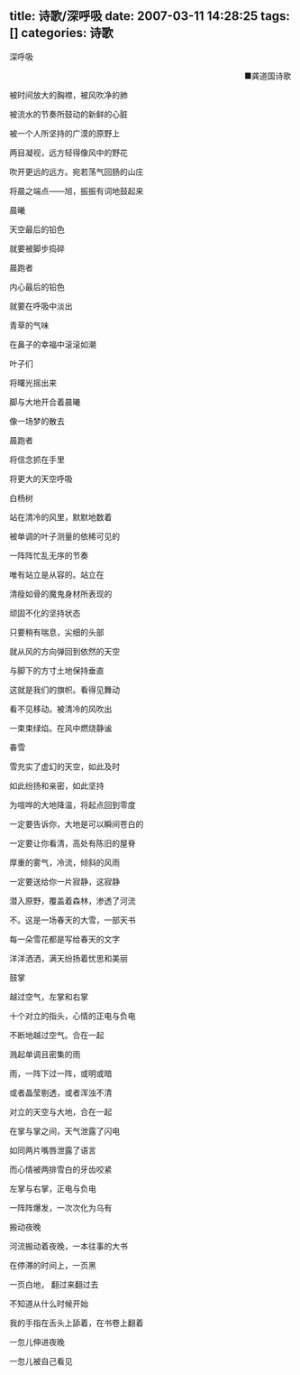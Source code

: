 title: 诗歌/深呼吸
date: 2007-03-11 14:28:25
tags: []
categories: 诗歌
---
 <p>深呼吸</p> 
 <p align="right"> ■龚道国诗歌&nbsp;</p> 
 <p>被时间放大的胸襟，被风吹净的肺</p> 
 <p>被流水的节奏所鼓动的新鲜的心脏</p> 
 <p>被一个人所坚持的广漠的原野上</p> 
 <p>两目凝视，远方轻得像风中的野花</p> 
 <p>吹开更远的远方。宛若荡气回肠的山庄</p> 
 <p>将晨之端点——旭，振振有词地鼓起来</p> 
<!-- more --><p>晨曦</p> 
 <p>天空最后的铅色</p> 
 <p>就要被脚步捣碎</p> 
 <p>晨跑者</p> 
 <p>内心最后的铅色</p> 
 <p>就要在呼吸中淡出</p> 
 <p>青草的气味</p> 
 <p>在鼻子的幸福中滚滚如潮</p> 
 <p>叶子们</p> 
 <p>将曙光摇出来&nbsp;</p> 
 <p>脚与大地开合着晨曦</p> 
 <p>像一场梦的散去</p> 
 <p>晨跑者</p> 
 <p>将信念抓在手里</p> 
 <p>将更大的天空呼吸</p> 
 <p>白杨树</p> 
 <p>站在清冷的风里，默默地数着</p> 
 <p>被单调的叶子测量的依稀可见的</p> 
 <p>一阵阵忙乱无序的节奏</p> 
 <p>唯有站立是从容的。站立在</p> 
 <p>清瘦如骨的魔鬼身材所表现的</p> 
 <p>顽固不化的坚持状态</p> 
 <p>只要稍有喘息，尖细的头部</p> 
 <p>就从风的方向弹回到依然的天空</p> 
 <p>与脚下的方寸土地保持垂直</p> 
 <p>这就是我们的旗帜。看得见舞动</p> 
 <p>看不见移动。被清冷的风吹出</p> 
 <p>一束束绿焰。在风中燃烧静谧</p> 
 <p>春雪</p> 
 <p>雪充实了虚幻的天空，如此及时</p> 
 <p>如此纷扬和亲密，如此坚持</p> 
 <p>为喧哗的大地降温，将起点回到零度</p> 
 <p>一定要告诉你，大地是可以瞬间苍白的</p> 
 <p>一定要让你看清，高处有陈旧的屋脊</p> 
 <p>厚重的雾气，冷流，倾斜的风雨</p> 
 <p>一定要送给你一片寂静，这寂静</p> 
 <p>潜入原野，覆盖着森林，渗透了河流</p> 
 <p>不。这是一场春天的大雪，一部天书</p> 
 <p>每一朵雪花都是写给春天的文字</p> 
 <p>洋洋洒洒，满天纷扬着忧思和美丽</p> 
 <p>鼓掌</p> 
 <p>越过空气，左掌和右掌</p> 
 <p>十个对立的指头，心情的正电与负电</p> 
 <p>不断地越过空气。合在一起</p> 
 <p>溅起单调且密集的雨</p> 
 <p>雨，一阵下过一阵，或明或暗</p> 
 <p>或者晶莹剔透，或者浑浊不清</p> 
 <p>对立的天空与大地，合在一起</p> 
 <p>在掌与掌之间，天气泄露了闪电</p> 
 <p>如同两片嘴唇泄露了语言</p> 
 <p>而心情被两排雪白的牙齿咬紧</p> 
 <p>左掌与右掌，正电与负电</p> 
 <p>一阵阵爆发，一次次化为乌有</p> 
 <p>搬动夜晚</p> 
 <p>河流搬动着夜晚，一本往事的大书</p> 
 <p>在停滞的时间上，一页黑</p> 
 <p>一页白地， 翻过来翻过去</p> 
 <p>不知道从什么时候开始</p> 
 <p>我的手指在舌头上舔着，在书卷上翻着</p> 
 <p>一忽儿伸进夜晚</p> 
 <p>一忽儿被自己看见</p> 
